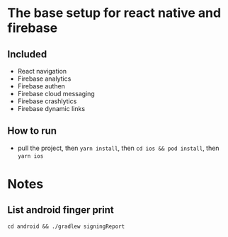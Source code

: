 #  The base setup for react native and firebase

##  Included
- React navigation
- Firebase analytics
- Firebase authen
- Firebase cloud messaging
- Firebase crashlytics
- Firebase dynamic links


##  How to run
- pull the project, then `yarn install`, then `cd ios && pod install`, then `yarn ios`




#   Notes

##  List android finger print
`cd android && ./gradlew signingReport`
